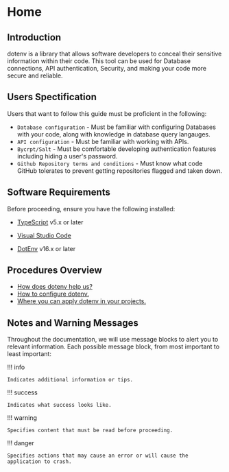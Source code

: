 # Home

## Introduction

dotenv is a library that allows software developers to conceal their
sensitive information within their code. This tool can be used for Database connections,
API authentication, Security, and making your code
more secure and reliable.

## Users Spectification

Users that want to follow this guide must be proficient in the following:

- `Database configuration` - Must be familiar with configuring Databases with your code, along with knowledge in database query langauges.
- `API configuration` - Must be familiar with working with APIs.
- `Bycrpt/Salt` - Must be comfortable developing authentication features including hiding a user's password.
- `Github Repository terms and conditions` - Must know what code GitHub tolerates to prevent getting repositories flagged and taken down.

## Software Requirements

Before proceeding, ensure you have the following installed:

- [TypeScript](https://www.typescriptlang.org/) v5.x or later

- [Visual Studio Code](https://code.visualstudio.com/)

- [DotEnv](https://www.npmjs.com/package/dotenv) v16.x or later

## Procedures Overview

- [How does dotenv help us?]()
- [How to configure dotenv.]()
- [Where you can apply dotenv in your projects.]()

## Notes and Warning Messages

Throughout the documentation, we will use message blocks to alert you to relevant information. Each possible message block, from most important to least important:

!!! info

    Indicates additional information or tips.

!!! success

    Indicates what success looks like.

!!! warning

    Specifies content that must be read before proceeding.

!!! danger

    Specifies actions that may cause an error or will cause the application to crash.
